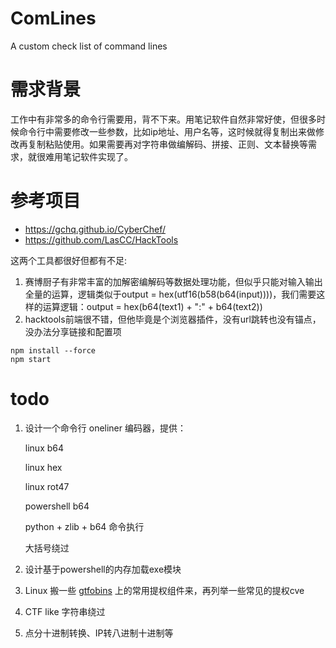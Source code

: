 # ComLines
 A custom check list of command lines

# 需求背景

工作中有非常多的命令行需要用，背不下来。用笔记软件自然非常好使，但很多时候命令行中需要修改一些参数，比如ip地址、用户名等，这时候就得复制出来做修改再复制粘贴使用。如果需要再对字符串做编解码、拼接、正则、文本替换等需求，就很难用笔记软件实现了。

# 参考项目
- https://gchq.github.io/CyberChef/
- https://github.com/LasCC/HackTools

这两个工具都很好但都有不足:
1. 赛博厨子有非常丰富的加解密编解码等数据处理功能，但似乎只能对输入输出全量的运算，逻辑类似于output = hex(utf16(b58(b64(input))))，我们需要这样的运算逻辑：output = hex(b64(text1) + ":" + b64(text2))
2. hacktools前端很不错，但他毕竟是个浏览器插件，没有url跳转也没有锚点，没办法分享链接和配置项

```
npm install --force
npm start
```

# todo

1. 设计一个命令行 oneliner 编码器，提供：

    linux b64

    linux hex

    linux rot47

    powershell b64

    python + zlib + b64 命令执行

    大括号绕过

2. 设计基于powershell的内存加载exe模块

3. Linux 搬一些 [gtfobins](https://gtfobins.github.io/) 上的常用提权组件来，再列举一些常见的提权cve

4. CTF like 字符串绕过

5. 点分十进制转换、IP转八进制十进制等